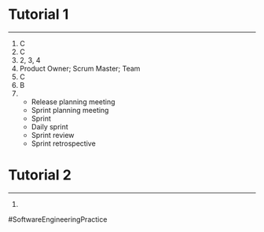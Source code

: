 # Tutorial 1
---
1) C
2) C
3) 2, 3, 4
4) Product Owner; Scrum Master; Team
5) C
6) B
7) 
	- Release planning meeting
	- Sprint planning meeting
	- Sprint
	- Daily sprint
	- Sprint review
	- Sprint retrospective

# Tutorial 2 
---
1) 

#SoftwareEngineeringPractice 